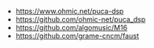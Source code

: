 - https://www.ohmic.net/puca-dsp
- https://github.com/ohmic-net/puca_dsp
- https://github.com/algomusic/M16
- https://github.com/grame-cncm/faust
